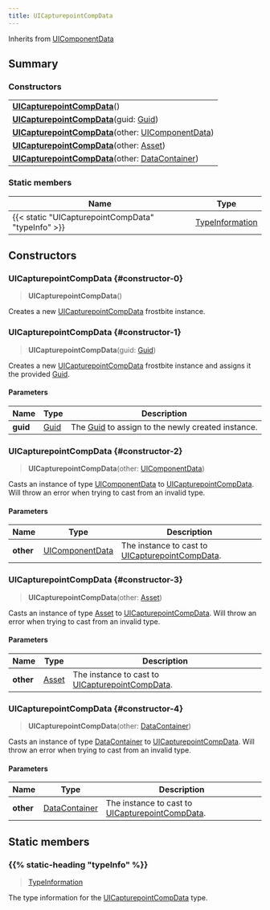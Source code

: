 ```yaml
---
title: UICapturepointCompData
---
```


Inherits from 
[UIComponentData](/vext/ref/fb/uicomponentdata)

## Summary
### Constructors
| |
| ----------- |
| **[UICapturepointCompData](#constructor-0)**() |
| **[UICapturepointCompData](#constructor-1)**(guid: [Guid](/vext/ref/shared/class/guid)) |
| **[UICapturepointCompData](#constructor-2)**(other: [UIComponentData](/vext/ref/fb/uicomponentdata)) |
| **[UICapturepointCompData](#constructor-3)**(other: [Asset](/vext/ref/fb/asset)) |
| **[UICapturepointCompData](#constructor-4)**(other: [DataContainer](/vext/ref/shared/class/datacontainer)) |

### Static members
| Name | Type |
| ---- | ---- |
| {{< static "UICapturepointCompData" "typeInfo" >}} | [TypeInformation](/vext/ref/shared/class/typeinformation) |

## Constructors
### UICapturepointCompData {#constructor-0}
> **UICapturepointCompData**()

Creates a new [UICapturepointCompData](/vext/ref/fb/uicapturepointcompdata) frostbite instance.

### UICapturepointCompData {#constructor-1}
> **UICapturepointCompData**(guid: [Guid](/vext/ref/shared/class/guid))

Creates a new [UICapturepointCompData](/vext/ref/fb/uicapturepointcompdata) frostbite instance and assigns it the provided [Guid](/vext/ref/shared/class/guid).

#### Parameters
| Name | Type | Description |
| ---- | ---- | ----------- |
| **guid** | [Guid](/vext/ref/shared/class/guid) | The [Guid](/vext/ref/shared/class/guid) to assign to the newly created instance. |

### UICapturepointCompData {#constructor-2}
> **UICapturepointCompData**(other: [UIComponentData](/vext/ref/fb/uicomponentdata))

Casts an instance of type [UIComponentData](/vext/ref/fb/uicomponentdata) to [UICapturepointCompData](/vext/ref/fb/uicapturepointcompdata). Will throw an error when trying to cast from an invalid type.

#### Parameters
| Name | Type | Description |
| ---- | ---- | ----------- |
| **other** | [UIComponentData](/vext/ref/fb/uicomponentdata) | The instance to cast to [UICapturepointCompData](/vext/ref/fb/uicapturepointcompdata). |

### UICapturepointCompData {#constructor-3}
> **UICapturepointCompData**(other: [Asset](/vext/ref/fb/asset))

Casts an instance of type [Asset](/vext/ref/fb/asset) to [UICapturepointCompData](/vext/ref/fb/uicapturepointcompdata). Will throw an error when trying to cast from an invalid type.

#### Parameters
| Name | Type | Description |
| ---- | ---- | ----------- |
| **other** | [Asset](/vext/ref/fb/asset) | The instance to cast to [UICapturepointCompData](/vext/ref/fb/uicapturepointcompdata). |

### UICapturepointCompData {#constructor-4}
> **UICapturepointCompData**(other: [DataContainer](/vext/ref/shared/class/datacontainer))

Casts an instance of type [DataContainer](/vext/ref/shared/class/datacontainer) to [UICapturepointCompData](/vext/ref/fb/uicapturepointcompdata). Will throw an error when trying to cast from an invalid type.

#### Parameters
| Name | Type | Description |
| ---- | ---- | ----------- |
| **other** | [DataContainer](/vext/ref/shared/class/datacontainer) | The instance to cast to [UICapturepointCompData](/vext/ref/fb/uicapturepointcompdata). |

## Static members
### {{% static-heading "typeInfo" %}}
> [TypeInformation](/vext/ref/shared/class/typeinformation)

The type information for the [UICapturepointCompData](/vext/ref/fb/uicapturepointcompdata) type.

